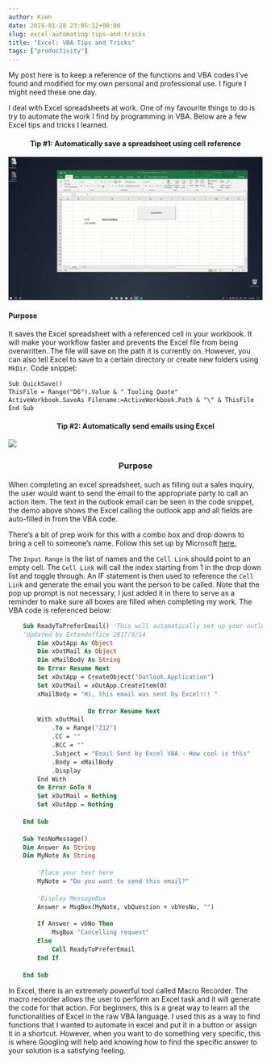 ```yaml
---
author: Kien
date: 2019-01-20 23:05:12+00:00
slug: excel-automating-tips-and-tricks
title: "Excel: VBA Tips and Tricks"
tags: ["productivity"]
---
```


My post here is to keep a reference of the functions and VBA codes I’ve found and modified for my own personal and professional use. I figure I might need these one day.

I deal with Excel spreadsheets at work. One of my favourite things to do is try to automate the work I find by programming in VBA. Below are a few Excel tips and tricks I learned.

#### <center> **Tip #1: Automatically save a spreadsheet using cell reference**

![](./Excel.gif)

#### Purpose

It saves the Excel spreadsheet with a referenced cell in your workbook. It will make your workflow faster and prevents the Excel file from being overwritten. The file will save on the path it is currently on. However, you can also tell Excel to save to a certain directory or create new folders using `MkDir`. Code snippet:

    Sub QuickSave()
    ThisFile = Range("D6").Value & " Tooling Quote"
    ActiveWorkbook.SaveAs Filename:=ActiveWorkbook.Path & "\" & ThisFile
    End Sub

####

#### <center>**Tip #2: Automatically send emails using Excel**

![](./email.gif)

#### <center><h3>Purpose</h3>

When completing an excel spreadsheet, such as filling out a sales inquiry, the user would want to send the email to the appropriate party to call an action item. The text in the outlook email can be seen in the code snippet, the demo above shows the Excel calling the outlook app and all fields are auto-filled in from the VBA code.

There’s a bit of prep work for this with a combo box and drop downs to bring a cell to someone’s name. Follow this set up by Microsoft [here.](https://support.office.com/en-us/article/add-a-list-box-or-combo-box-to-a-worksheet-in-excel-579e1958-f7f6-41ae-ba0c-c83cc6e40878)

The `Input Range` is the list of names and the `Cell Link` should point to an empty cell. The `Cell Link` will call the index starting from 1 in the drop down list and toggle through. An IF statement is then used to reference the `Cell Link` and generate the email you want the person to be called. Note that the pop up prompt is not necessary, I just added it in there to serve as a reminder to make sure all boxes are filled when completing my work. The VBA code is referenced below:

```vb
    Sub ReadyToPreferEmail() 'This will automatically set up your outlook
    'Updated by Extendoffice 2017/9/14
        Dim xOutApp As Object
        Dim xOutMail As Object
        Dim xMailBody As String
        On Error Resume Next
        Set xOutApp = CreateObject("Outlook.Application")
        Set xOutMail = xOutApp.CreateItem(0)
        xMailBody = "Hi, this email was sent by Excel!!! "

                      On Error Resume Next
        With xOutMail
            .To = Range("Z12")
            .CC = ""
            .BCC = ""
            .Subject = "Email Sent by Excel VBA - How cool is this"
            .Body = xMailBody
            .Display
        End With
        On Error GoTo 0
        Set xOutMail = Nothing
        Set xOutApp = Nothing

    End Sub

    Sub YesNoMessage()
    Dim Answer As String
    Dim MyNote As String

        'Place your text here
        MyNote = "Do you want to send this email?"

        'Display MessageBox
        Answer = MsgBox(MyNote, vbQuestion + vbYesNo, "")

        If Answer = vbNo Then
            MsgBox "Cancelling request"
        Else
            Call ReadyToPreferEmail
        End If

    End Sub
```

In Excel, there is an extremely powerful tool called Macro Recorder. The macro recorder allows the user to perform an Excel task and it will generate the code for that action. For beginners, this is a great way to learn all the functionalities of Excel in the raw VBA language. I used this as a way to find functions that I wanted to automate in excel and put it in a button or assign it in a shortcut. However, when you want to do something very specific, this is where Googling will help and knowing how to find the specific answer to your solution is a satisfying feeling.
